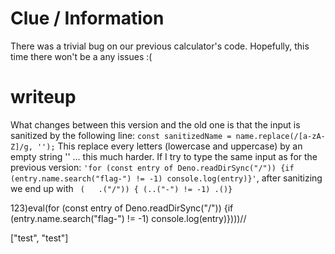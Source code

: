 # Clue / Information
There was a trivial bug on our previous calculator's code. Hopefully, this time there won't be a any issues :(

# writeup
What changes between this version and the old one is that the input is sanitized by the following line:
`const sanitizedName = name.replace(/[a-zA-Z]/g, '');`
This replace every letters (lowercase and uppercase) by an empty string '' ... this much harder.
If I try to type the same input as for the previous version: `'for (const entry of Deno.readDirSync("/")) {if (entry.name.search("flag-") != -1) console.log(entry)}'`, after sanitizing we end up with ` (   .("/")) { (..("-") != -1) .()}`

123)eval(for (const entry of Deno.readDirSync("/")) {if (entry.name.search("flag-") != -1) console.log(entry)})))//

["test", "test"]